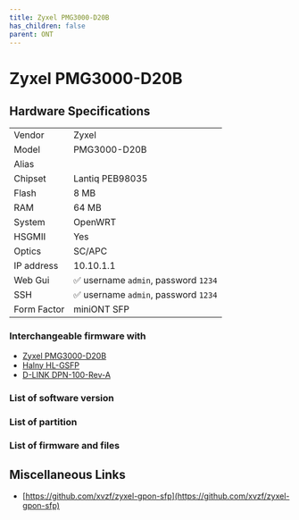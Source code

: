 ```yaml
---
title: Zyxel PMG3000-D20B
has_children: false
parent: ONT
---
```


# Zyxel PMG3000-D20B

## Hardware Specifications

|          |               |
|----------|---------------|
| Vendor   | Zyxel         |
| Model    | PMG3000-D20B      |
| Alias | |
| Chipset  | Lantiq PEB98035 |
| Flash | 8 MB |
| RAM | 64 MB |
| System | OpenWRT |
| HSGMII | Yes |
| Optics | SC/APC |
| IP address | 10.10.1.1  |
| Web Gui | ✅ username `admin`, password `1234`  |
| SSH | ✅ username `admin`, password `1234`  |
| Form Factor | miniONT SFP |

### Interchangeable firmware with

- [Zyxel PMG3000-D20B](ont-Zyxel-PMG3000-D20B)
- [Halny HL-GSFP](ont-Halny-HL-GSFP)
- [D-LINK DPN-100-Rev-A](ont-D-LINK-DPN-100-Rev-A)

### List of software version
### List of partition
### List of firmware and files
## Miscellaneous Links

- [https://github.com/xvzf/zyxel-gpon-sfp](https://github.com/xvzf/zyxel-gpon-sfp)

